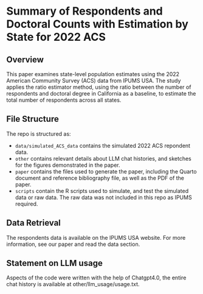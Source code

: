# Summary of Respondents and Doctoral Counts with Estimation by State for 2022 ACS

## Overview

This paper examines state-level population estimates using the 2022 American Community Survey (ACS) data from IPUMS USA. The study applies the ratio estimator method, using the ratio between the number of respondents and doctoral degree in California as a baseline, to estimate the total number of respondents across all states.

## File Structure

The repo is structured as:

-   `data/simulated_ACS_data` contains the simulated 2022 ACS repondent data.
-   `other` contains relevant details about LLM chat histories, and sketches for the figures demonstrated in the paper.
-   `paper` contains the files used to generate the paper, including the Quarto document and reference bibliography file, as well as the PDF of the paper. 
-   `scripts` contain the R scripts used to simulate, and test the simulated data or raw data. The raw data was not included in this repo as IPUMS required. 

## Data Retrieval

The respondents data is available on the IPUMS USA website. For more information, see our paper and read the data section.

## Statement on LLM usage

Aspects of the code were written with the help of Chatgpt4.0, the entire chat history is available at other/llm_usage/usage.txt.
